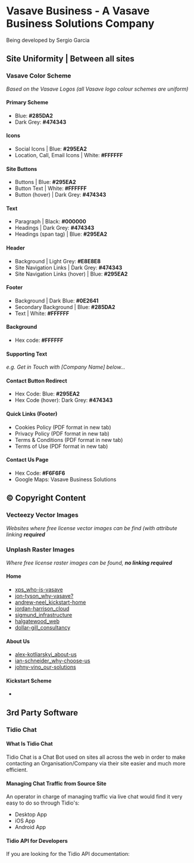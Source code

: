 # Vasave Business - A Vasave Business Solutions Company

Being developed by Sergio Garcia

## Site Uniformity | Between all sites

### Vasave Color Scheme

*Based on the Vasave Logos (all Vasave logo colour schemes are uniform)*

#### Primary Scheme

- Blue: **#285DA2**
- Dark Grey: **#474343**

#### Icons

- Social Icons | Blue: **#295EA2**
- Location, Call, Email Icons | White: **#FFFFFF**

#### Site Buttons

- Buttons | Blue: **#295EA2**
- Button Text | White: **#FFFFFF**
- Button (hover) | Dark Grey: **#474343**

#### Text

- Paragraph | Black: **#000000**
- Headings | Dark Grey: **#474343**
- Headings (span tag) | Blue: **#295EA2**

#### Header

- Background | Light Grey: **#E8E8E8**
- Site Navigation Links | Dark Grey: **#474343**
- Site Navigation Links (hover) | Blue: **#295EA2**

#### Footer

- Background | Dark Blue: **#0E2641**
- Secondary Background | Blue: **#285DA2**
- Text | White: **#FFFFFF**

#### Background

- Hex code: **#FFFFFF**

#### Supporting Text

*e.g. Get in Touch with [Company Name] below...*

#### Contact Button Redirect

- Hex Code: Blue: **#295EA2**
- Hex Code (hover): Dark Grey: **#474343**

#### Quick Links (Footer)

- Cookies Policy (PDF format in new tab)
- Privacy Policy (PDF format in new tab)
- Terms & Conditions (PDF format in new tab)
- Terms of Use (PDF format in new tab)

#### Contact Us Page

- Hex Code: **#F6F6F6**
- Google Maps: Vasave Business Solutions

## © Copyright Content

### Vecteezy Vector Images

*Websites where free license vector images can be find (with attribute linking **required***

### Unplash Raster Images

*Where free license raster images can be found, **no linking required***

#### Home

- [xps_who-is-vasave](https://unsplash.com/photos/7ZWVnVSaafY)
- [jon-tyson_why-vasave?](https://unsplash.com/photos/PXB7yEM5LVs)
- [andrew-neel_kickstart-home](https://unsplash.com/photos/cckf4TsHAuw)
- [jordan-harrison_cloud](https://unsplash.com/photos/40XgDxBfYXM)
- [sigmund_infrastructure](https://unsplash.com/photos/eTgMFFzroGc)
- [halgatewood_web](https://unsplash.com/photos/tZc3vjPCk-Q)
- [dollar-gill_consultancy](https://unsplash.com/photos/zzqajsfEfTc)

#### About Us

- [alex-kotliarskyi_about-us](https://unsplash.com/photos/QBpZGqEMsKg)
- [ian-schneider_why-choose-us](https://unsplash.com/photos/TamMbr4okv4)
- [johny-vino_our-solutions](https://unsplash.com/photos/R54V69BN0MI)

#### Kickstart Scheme

- []()

## 3rd Party Software

### Tidio Chat

#### What Is Tidio Chat

Tidio Chat is a Chat Bot used on sites all across the web in order to make contacting an Organisation/Company via their site easier and much more efficient.

#### Managing Chat Traffic from Source Site

An operator in charge of managing traffic via live chat would find it very easy to do so through Tidio's:

- Desktop App
- iOS App
- Android App

#### Tidio API for Developers

If you are looking for the Tidio API documentation: